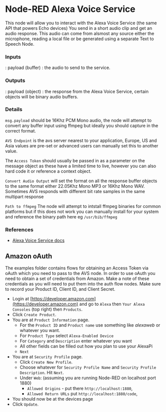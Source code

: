 # Node-RED Alexa Voice Service

This node will allow you to interact with the Alexa Voice Service (the same API that powers Echo devices) You send in a short audio clip and get an audio response. This audio can come from alsmost any source either the microphone, reading a local file or be generated using a separate Text to Speech Node.

### Inputs

: payload (buffer) :  the audio to send to the service.

### Outputs

: payload (object) : the response from the Alexa Voice Service, certain objects will be binary audio buffers.

### Details

`msg.payload` should be 16Khz PCM Mono audio, the node will attempt to convert any buffer input using ffmpeg but ideally you should capture in the correct format.

`AVS Endpoint` is the avs server nearest to your application, Europe, US and Asia values are pre-set or advanced users can manually set this to another value.

The `Access Token` should usually be passed in as a parameter on the message object as these have a limited time to live, however you can also hard code it or reference a context object.

`Convert Audio Output` will set the format on all the response buffer objects to the same format either 22.05Khz Mono MP3 or 16Khz Mono WAV. Sometimes AVS responds with different bit rate samples in the same multipart response

`Path to ffmpeg` The node will attempt to intstall ffmpeg binaries for common platforms but if this does not work you can manually install for your system and reference the binary path here eg `/usr/bib/ffmpeg`


### References

 - [Alexa Voice Service docs](https://developer.amazon.com/en-US/docs/alexa/alexa-voice-service/get-started-with-alexa-voice-service.html) 


## Amazon oAuth
The examples folder contains flows for obtaining an Access Token via oAuth which you need to pass to the AVS node. In order to use oAuth you need to obtain a set of credentials from Amazon. Make a note of these credentials as you will need to put them into the auth flow nodes. Make sure to record your Product ID, Client ID, and Client Secret.

- Login at [https://developer.amazon.com](https://developer.amazon.com) and go to `Alexa` then `Your Alexa Consoles` (top right) then `Products`.
- Click `Create Product`. 
- You are at `Product Information` page.
    - For the `Product ID` and `Product name` use something like _alexaweb_ or whatever you want.
    - For `Product Type` select `Alexa-Enabled Device`
    - For `Category` and `Description` enter whatever you want
    - All other fields can be filled out how you plan to use your AlexaPi
    - `Next`
- You are at `Security Profile` page.
    - Click `Create New Profile`. 
    - Choose whatever for `Security Profile Name` and `Security Profile Description`. Hit `Next`.
    - Under `Web`: (assuming you are running Node-RED on localhost port 1880)
        - `Allowed Origins` - put there `http://localhost:1880`, 
        - `Allowed Return URLs` put `http://localhost:1880/code`, 
- You should now be at the devices page
- Click `Update`.